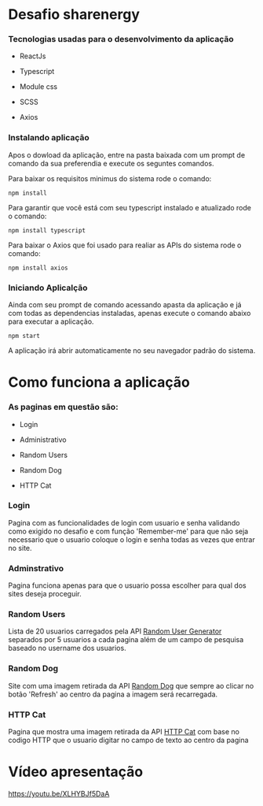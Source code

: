 # Desafio sharenergy

### Tecnologias usadas para o desenvolvimento da aplicação

- ReactJs

- Typescript

- Module css

- SCSS

- Axios

### Instalando aplicação

Apos o dowload da aplicação, entre na pasta baixada com um prompt de comando da sua preferendia e execute os seguntes comandos.

Para baixar os requisitos minimus do sistema rode o comando: 

```
npm install
```

Para garantir que você está com seu typescript instalado e atualizado rode o comando: 

```
npm install typescript
```

Para baixar o Axios que foi usado para realiar as APIs do sistema rode o comando:

```
npm install axios
```

### Iniciando Aplicalção

Ainda com seu prompt de comando acessando apasta da aplicação e já com todas as dependencias instaladas, apenas execute o comando abaixo para executar a aplicação.

```
npm start
```
A aplicação irá abrir automaticamente no seu navegador padrão do sistema.

# Como funciona a aplicação

### As paginas em questão são:

- Login

- Administrativo

- Random Users

- Random Dog

- HTTP Cat

### Login

Pagina com as funcionalidades de login com usuario e senha validando como exigido no desafio e com função 'Remember-me' para que não seja necessario que o usuario coloque o login e senha todas as vezes que entrar no site.

### Adminstrativo

Pagina funciona apenas para que o usuario possa escolher para qual dos sites deseja proceguir.

### Random Users

Lista de 20 usuarios carregados pela API [Random User Generator](https://randomuser.me/) separados por 5 usuarios a cada pagina além de um campo de pesquisa baseado no username dos usuarios.

### Random Dog

Site com uma imagem retirada da API [Random Dog](https://random.dog/) que sempre ao clicar no botão 'Refresh' ao centro da pagina a imagem será recarregada.

### HTTP Cat

Pagina que mostra uma imagem retirada da API [HTTP Cat](https://http.cat/) com base no codigo HTTP que o usuario digitar no campo de texto ao centro da pagina

# Vídeo apresentação

https://youtu.be/XLHYBJf5DaA
